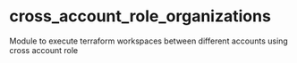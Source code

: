 # cross_account_role_organizations
Module to execute terraform workspaces between different accounts using cross account role
